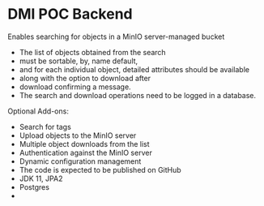 # DMI POC Backend

Enables searching for objects in a MinIO server-managed bucket

- The list of objects obtained from the search
- must be sortable, by, name default,
- and for each individual object, detailed attributes should be available
- along with the option to download after
- download confirming a message.
- The search and download operations need to be logged in a database.


Optional Add-ons:
- Search for tags
- Upload objects to the MinIO server
- Multiple object downloads from the list
- Authentication against the MinIO server
- Dynamic configuration management
- The code is expected to be published on GitHub
- JDK 11, JPA2
- Postgres
- 
